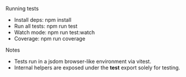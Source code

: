 Running tests

- Install deps: npm install
- Run all tests: npm run test
- Watch mode: npm run test:watch
- Coverage: npm run coverage

Notes
- Tests run in a jsdom browser-like environment via vitest.
- Internal helpers are exposed under the __test__ export solely for testing.
